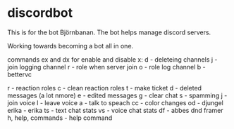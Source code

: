 # discordbot
This is for the bot Björnbanan.
The bot helps manage discord servers.

Working towards becoming a bot all in one.

commands
ex and dx for enable and disable x:
d - deleteing channels
j - join logging channel
r - role when server join
o - role log channel
b - bettervc

r - reaction roles
c - clean reaction roles
t - make ticket
d - deleted messages (a lot nmore)
e - edited messages
g - clear chat
s - spamming
j - join voice
l - leave voice
a - talk to speach
cc - color changes
od - djungel
erika - erika
ts - text chat stats
vs - voice chat stats
df - abbes dnd framer
h, help, commands - help command
